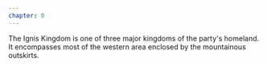 ```yaml
---
chapter: 0
---
```

The Ignis Kingdom is one of three major kingdoms of the party's homeland. It encompasses most of the western area enclosed by the mountainous outskirts.